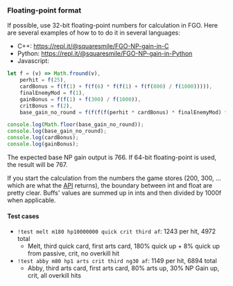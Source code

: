 ### Floating-point format

If possible, use 32-bit floating-point numbers for calculation in FGO. Here are several examples of how to to do it in several languages:

- C++: https://repl.it/@squaresmile/FGO-NP-gain-in-C
- Python: https://repl.it/@squaresmile/FGO-NP-gain-in-Python
- Javascript:
```js
let f = (v) => Math.fround(v),
    perhit = f(25),
    cardBonus = f(f(1) + f(f(6) * f(f(1) + f(f(800) / f(1000))))),
    finalEnemyMod = f(1),
    gainBonus = f(f(1) + f(300) / f(1000)),
    critBonus = f(2),
    base_gain_no_round = f(f(f(f(perhit * cardBonus) * finalEnemyMod) * gainBonus) * critBonus);

console.log(Math.floor(base_gain_no_round));
console.log(base_gain_no_round);
console.log(cardBonus);
console.log(gainBonus);
```

The expected base NP gain output is 766. If 64-bit floating-point is used, the result will be 767.

If you start the calculation from the numbers the game stores (200, 300, ... which are what the [API](http://api.atlasacademy.io/docs) returns), the boundary between int and float are pretty clear. Buffs' values are summed up in ints and then divided by 1000f when applicable.

#### Test cases
- `!test melt m180 hp10000000 quick crit third af`: 1243 per hit, 4972 total
  - Melt, third quick card, first arts card, 180% quick up + 8% quick up from passive, crit, no overkill hit
- `!test abby m80 hp1 arts crit third ng30 af`: 1149 per hit, 6894 total
  - Abby, third arts card, first arts card, 80% arts up, 30% NP Gain up, crit, all overkill hits
